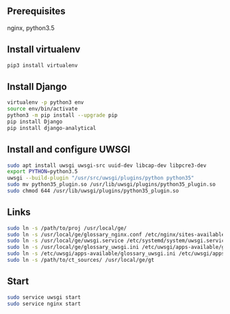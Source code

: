 ## Prerequisites

nginx, python3.5

## Install virtualenv

```bash
pip3 install virtualenv
```

## Install Django

```bash
virtualenv -p python3 env
source env/bin/activate
python3 -m pip install --upgrade pip
pip install Django
pip install django-analytical
```

## Install and configure UWSGI

```bash
sudo apt install uwsgi uwsgi-src uuid-dev libcap-dev libpcre3-dev
export PYTHON=python3.5
uwsgi --build-plugin "/usr/src/uwsgi/plugins/python python35"
sudo mv python35_plugin.so /usr/lib/uwsgi/plugins/python35_plugin.so
sudo chmod 644 /usr/lib/uwsgi/plugins/python35_plugin.so
```

## Links

```bash
sudo ln -s /path/to/proj /usr/local/ge/
sudo ln -s /usr/local/ge/glossary_nginx.conf /etc/nginx/sites-available/glossary_nginx.conf
sudo ln -s /usr/local/ge/uwsgi.service /etc/systemd/system/uwsgi.service
sudo ln -s /usr/local/ge/glossary_uwsgi.ini /etc/uwsgi/apps-available/glossary_uwsgi.ini
sudo ln -s /etc/uwsgi/apps-available/glossary_uwsgi.ini /etc/uwsgi/apps-enabled/glossary_uwsgi.ini
sudo ln -s /path/to/ct_sources/ /usr/local/ge/gt
```

## Start

```bash
sudo service uwsgi start
sudo service nginx start
```
